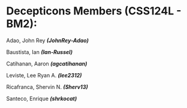 # Decepticons Members (CSS124L - BM2):
Adao, John Rey                                 ***(JohnRey-Adao)***

Baustista, Ian                                 ***(Ian-Russel)***

Catihanan, Aaron                               ***(agcatihanan)***

Leviste, Lee Ryan A.                           ***(lee2312)***

Ricafranca, Shervin N.                         ***(Sherv13)***

Santeco, Enrique                               ***(shrkocat)***
